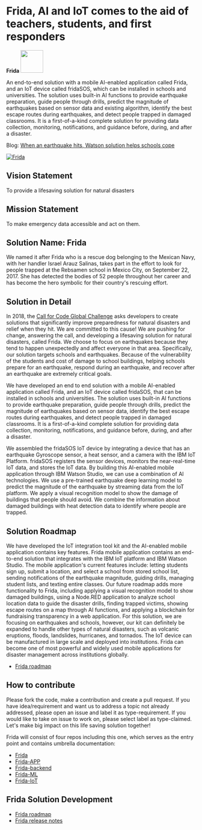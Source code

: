# Frida, AI and IoT comes to the aid of teachers, students, and first responders

**Frida** <img src="https://github.com/IBM/Frida/blob/master/docs/images/Frida_logo_2.png" width="60" height="60" />

An end-to-end solution with a mobile AI-enabled application called Frida, and an IoT device called fridaSOS, which can be installed in schools and universities. The solution uses built-in AI functions to provide earthquake preparation, guide people through drills, predict the magnitude of earthquakes based on sensor data and existing algorithm, identify the best escape routes during earthquakes, and detect people trapped in damaged classrooms. It is a first-of-a-kind complete solution for providing data collection, monitoring, notifications, and guidance before, during, and after a disaster.


Blog: [When an earthquake hits, Watson solution helps schools cope](https://developer.ibm.com/blogs/2018/10/17/mitigating-earthquakes-in-schools/)

[![Frida](https://img.youtube.com/vi/LE2ZWJ3WUms/0.jpg)](https://www.youtube.com/watch?v=LE2ZWJ3WUms)


## Vision Statement
To provide a lifesaving solution for natural disasters

## Mission Statement
To make emergency data accessible and act on them.

## Solution Name: Frida
We named it after Frida who is a rescue dog belonging to the Mexican Navy, with her handler Israel Arauz Salinas, takes part in the effort to look for people trapped at the Rebsamen school in Mexico City, on September 22, 2017. She has detected the bodies of 52 people throughout her career and has become the hero symbolic for their country's rescuing effort.

## Solution in Detail
In 2018, the [Call for Code Global Challenge](https://callforcode.org/challenge/) asks developers to create solutions that significantly improve preparedness for natural disasters and relief when they hit. We are committed to this cause! We are pushing for change, answering the call, and developing a lifesaving solution for natural disasters, called Frida. We choose to focus on earthquakes because they tend to happen unexpectedly and affect everyone in that area. Specifically, our solution targets schools and earthquakes. Because of the vulnerability of the students and cost of damage to school buildings, helping schools prepare for an earthquake, respond during an earthquake, and recover after an earthquake are extremely critical goals.

We have developed an end to end solution with a mobile AI-enabled application called Frida, and an IoT device called fridaSOS, that can be installed in schools and universities. The solution uses built-in AI functions to provide earthquake preparation, guide people through drills, predict the magnitude of earthquakes based on sensor data, identify the best escape routes during earthquakes, and detect people trapped in damaged classrooms. It is a first-of-a-kind complete solution for providing data collection, monitoring, notifications, and guidance before, during, and after a disaster.

We assembled the fridaSOS IoT device by integrating a device that has an earthquake Gyroscope sensor, a heat sensor, and a camera with the IBM IoT Platform. fridaSOS registers the sensor devices, monitors the near-real-time IoT data, and stores the IoT data. By building this AI-enabled mobile application through IBM Watson Studio, we can use a combination of AI technologies. We use a pre-trained earthquake deep learning model to predict the magnitude of the earthquake by streaming data from the IoT platform. We apply a visual recognition model to show the damage of buildings that people should avoid. We combine the information about damaged buildings with heat detection data to identify where people are trapped. 

## Solution Roadmap
We have developed the IoT integration tool kit and the AI-enabled mobile application contains key features. Frida mobile application contains an end-to-end solution that integrates with the IBM IoT platform and IBM Watson Studio. The mobile application's current features include: letting students sign up, submit a location, and select a school from stored school list, sending notifications of the earthquake magnitude, guiding drills, managing student lists, and texting entire classes. Our future roadmap adds more functionality to Frida, including applying a visual recognition model to show damaged buildings, using a Node.RED application to analyze school location data to guide the disaster drills, finding trapped victims, showing escape routes on a map through AI functions, and applying a blockchain for fundraising transparency in a web application. For this solution, we are focusing on earthquakes and schools, however, our kit can definitely be expanded to handle other types of natural disasters, such as volcanic eruptions, floods, landslides, hurricanes, and tornados. The IoT device can be manufactured in large scale and deployed into institutions. Frida can become one of most powerful and widely used mobile applications for disaster management across institutions globally.

- [Frida roadmap](https://github.com/IBM/Frida/blob/master/ROADMAP.md) 

## How to contribute
Please fork the code, make a contribution and create a pull request. If you have idea/requirement and want us to address a topic not already addressed, please open an issue and label it as type-requirement. If you would like to take on issue to work on, please select label as type-claimed. Let's make big impact on this life saving solution together! 

Frida will consist of four repos including this one, which serves as the entry point and contains umbrella documentation:

- [Frida](https://github.com/IBM/Frida) 
- [Frida-APP](https://github.com/IBM/Frida-APP)
- [Frida-backend](https://github.com/IBM/Frida-backend)
- [Frida-ML](https://github.com/IBM/Frida-ML)
- [Frida-IoT](https://github.com/IBM/Frida-IoT)

## Frida Solution Development

- [Frida roadmap](https://github.com/IBM/Frida/blob/master/ROADMAP.md) 
- [Frida release notes](https://github.com/IBM/Frida/blob/master/RELEASENOTES.md) 



